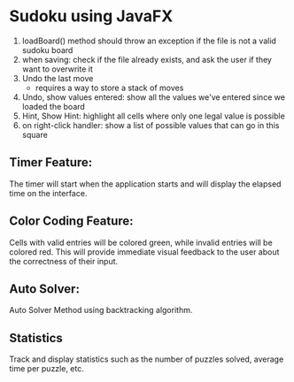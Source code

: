 # Sudoku using JavaFX

1. loadBoard() method should throw an exception if the file is not a valid sudoku board
1. when saving: check if the file already exists, and ask the user if they want to overwrite it
1. Undo the last move
    * requires a way to store a stack of moves
1. Undo, show values entered: show all the values we've entered since we loaded the board
1. Hint, Show Hint: highlight all cells where only one legal value is possible
1. on right-click handler: show a list of possible values that can go in this square

## Timer Feature:
The timer will start when the application starts and will display the elapsed time on the interface.
## Color Coding Feature:
Cells with valid entries will be colored green, while invalid entries will be colored red.
This will provide immediate visual feedback to the user about the correctness of their input.
## Auto Solver:
Auto Solver Method using backtracking algorithm.
## Statistics
Track and display statistics such as the number of puzzles solved, average time per puzzle, etc.
